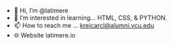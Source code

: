 - 👋 Hi, I’m @latimere
- 🌱 I’m interested in learning... HTML, CSS, & PYTHON.
- 📫 How to reach me ... kreicarcl@alumni.vcu.edu
- 🌐 Website latimere.io

<!---
latimere/latimere is a ✨ special ✨ repository because its `README.md` (this file) appears on your GitHub profile.
You can click the Preview link to take a look at your changes.
--->

